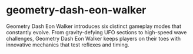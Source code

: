 # geometry-dash-eon-walker
Geometry Dash Eon Walker introduces six distinct gameplay modes that constantly evolve. From gravity-defying UFO sections to high-speed wave challenges, Geometry Dash Eon Walker keeps players on their toes with innovative mechanics that test reflexes and timing.
